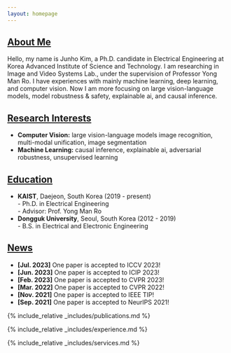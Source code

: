 ```yaml
---
layout: homepage
---
```


## <u>About Me</u>

Hello, my name is Junho Kim, a Ph.D. candidate in Electrical Engineering at Korea Advanced Institute of Science and Technology. I am researching in Image and Video Systems Lab., under the supervision of Professor Yong Man Ro. I have experiences with mainly machine learning, deep learning, and computer vision. Now I am more focusing on large vision-language models, model robustness & safety, explainable ai, and causal inference.


## <u>Research Interests</u>

- **Computer Vision:** large vision-language models image recognition, multi-modal unification, image segmentation
- **Machine Learning:** causal inference, explainable ai, adversarial robustness, unsupervised learning


## <u>Education</u>

- **KAIST**, Daejeon, South Korea (2019 - present)<br>- Ph.D. in Electrical Engineering<br>- Advisor: Prof. Yong Man Ro
- **Dongguk University**, Seoul, South Korea (2012 - 2019)<br>- B.S. in Electrical and Electronic Engineering


## <u>News</u>

- **[Jul. 2023]** One paper is accepted to ICCV 2023!
- **[Jun. 2023]** One paper is accepted to ICIP 2023!
- **[Feb. 2023]** One paper is accepted to CVPR 2023!
- **[Mar. 2022]** One paper is accepted to CVPR 2022!
- **[Nov. 2021]** One paper is accepted to IEEE TIP!
- **[Sep. 2021]** One paper is accepted to NeurIPS 2021!


{% include_relative _includes/publications.md %}


{% include_relative _includes/experience.md %}


{% include_relative _includes/services.md %}
